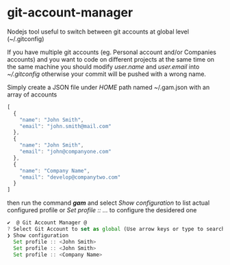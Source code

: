 # git-account-manager

Nodejs tool useful to switch between git accounts at global level (~/.gitconfig)

If you have multiple git accounts (eg. Personal account and/or Companies accounts) and you want to code on different projects at the same time on the same machine you should modify *user.name* and *user.email* into *~/.gitconfig* otherwise your commit will be pushed with a wrong name.

Simply create a JSON file under *HOME* path named ~/.gam.json with an array of accounts

```javascript
[
  {
    "name": "John Smith",
    "email": "john.smith@mail.com"
  },
  {
    "name": "John Smith",
    "email": "john@companyone.com"
  },
  {
    "name": "Company Name",
    "email": "develop@companytwo.com"
  }
]
```

then run the command ***gam*** and select *Show configuration* to list actual configured profile or *Set profile :: ...* to configure the desidered one

```javascript
✔  @ Git Account Manager @
? Select Git Account to set as global (Use arrow keys or type to search)
❯ Show configuration
  Set profile :: <John Smith>
  Set profile :: <John Smith>
  Set profile :: <Company Name>
```
